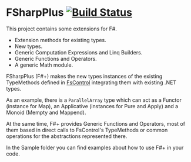 FSharpPlus [![Build Status](https://api.travis-ci.org/gmpl/FSharpPlus.svg?branch=master)](https://travis-ci.org/gmpl/FSharpPlus)
==========

This project contains some extensions for F#.

 - Extension methods for existing types.
 - New types.
 - Generic Computation Expressions and Linq Builders.
 - Generic Functions and Operators.
 - A generic Math module.

FSharpPlus (F#+) makes the new types instances of the existing TypeMethods defined in [FsControl](https://github.com/gmpl/FsControl) integrating them with existing .NET types.

As an example, there is a <code>ParallelArray</code> type which can act as a Functor (instance for Map), an Applicative (instances for Pure and Apply) and a Monoid (Mempty and Mappend).

At the same time, F#+ provides Generic Functions and Operators, most of them based in direct calls to FsControl's TypeMethods or common operations for the abstractions represented there.

In the Sample folder you can find examples about how to use F#+ in your code.



